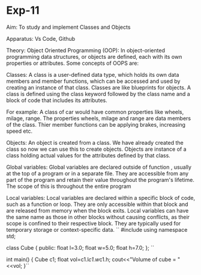# Exp-11

Aim:
To study and implement Classes and Objects

Apparatus:
Vs Code, Github

Theory:
Object Oriented Programming (OOP):
In object-oriented programming data structures, or objects are defined, each with its own properties or attributes. Some concepts of OOPS are:

Classes:
A class is a user-defined data type, which holds its own data members and member functions, which can be accessed and used by creating an instance of that class. Classes are like blueprints for objects. A class is defined using the class keyword followed by the class name and a block of code that includes its attributes.

For example: A class of car would have common properties like wheels, milage, range. The properties wheels, milage and range are data members of the class. Thier member functions can be applying brakes, increasing speed etc.

Objects:
An object is created from a class. We have already created the class so now we can use this to create objects. Objects are instance of a class holding actual values for the attributes defined by that class.

Global variables:
Global variables are declared outside of function , usually at the top of a program or in a separate file. They are accessible from any part of the program and retain their value throughout the program's lifetime. The scope of this is throughout the entire program

Local variables:
Local variables are declared within a specific block of code, such as a function or loop. They are only accessible within that block and are released from memory when the block exits. Local variables can have the same name as those in other blocks without causing conflicts, as their scope is confined to their respective block. They are typically used for temporary storage or context-specific data.
``
#include<iostream>
using namespace std;

class Cube {
    public:
    float l=3.0;
    float w=5.0;
    float h=7.0;
};
``

int main() {
    Cube c1;
    float vol=c1.l*c1.w*c1.h;
    cout<<"Volume of cube = "<<vol;
}``
